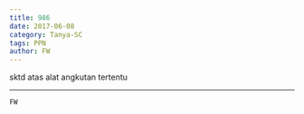 ```yaml
---
title: 986
date: 2017-06-08
category: Tanya-SC
tags: PPN
author: FW
---
```


sktd atas alat angkutan tertentu

---



`FW`
